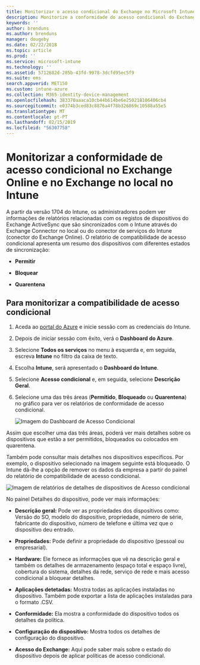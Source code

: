 ```yaml
---
title: Monitorizar o acesso condicional do Exchange no Microsoft Intune | Microsoft Intune
description: Monitorize a conformidade do acesso condicional do Exchange Online e no Exchange no local através do portal do Azure no Intune.
keywords: ''
author: brenduns
ms.author: brenduns
manager: dougeby
ms.date: 02/22/2018
ms.topic: article
ms.prod: ''
ms.service: microsoft-intune
ms.technology: ''
ms.assetid: 5712682d-285b-43fd-9978-3dcfd95ec5f9
ms.suite: ems
search.appverid: MET150
ms.custom: intune-azure
ms.collection: M365-identity-device-management
ms.openlocfilehash: 383370aaaca10cb44b614be6e250218106406cb4
ms.sourcegitcommit: e0374b3ced83c8876a4f78b326869c10588a55e5
ms.translationtype: MT
ms.contentlocale: pt-PT
ms.lasthandoff: 02/15/2019
ms.locfileid: "56307758"
---
```

# <a name="monitor-conditional-access-compliance-for-on-premises-exchange-and-exchange-online-in-intune"></a>Monitorizar a conformidade de acesso condicional no Exchange Online e no Exchange no local no Intune

A partir da versão 1704 do Intune, os administradores podem ver informações de relatórios relacionadas com os registos de dispositivos do Exchange ActiveSync que são sincronizados com o Intune através do Exchange Connector no local ou do conector de serviços do Intune (conector do Exchange Online). O relatório de compatibilidade de acesso condicional apresenta um resumo dos dispositivos com diferentes estados de sincronização:

-   **Permitir**

-   **Bloquear**

-   **Quarentena**

## <a name="to-monitor-conditional-access-compliance"></a>Para monitorizar a compatibilidade de acesso condicional

1.  Aceda ao [portal do Azure](https://portal.azure.com/) e inicie sessão com as credenciais do Intune.

2.  Depois de iniciar sessão com êxito, verá o **Dashboard do Azure**.

3.  Selecione **Todos os serviços** no menu à esquerda e, em seguida, escreva **Intune** no filtro da caixa de texto.

4.  Escolha **Intune**, será apresentado o **Dashboard do Intune**.

5.  Selecione **Acesso condicional** e, em seguida, selecione **Descrição Geral**.

6.  Selecione uma das três áreas (**Permitido**, **Bloqueado** ou **Quarentena**) no gráfico para ver os relatórios de conformidade de acesso condicional.

    ![Imagem do Dashboard de Acesso Condicional](./media/CA-reporting-intune-1.png)

Assim que escolher uma das três áreas, poderá ver mais detalhes sobre os dispositivos que estão a ser permitidos, bloqueados ou colocados em quarentena.

Também pode consultar mais detalhes nos dispositivos específicos. Por exemplo, o dispositivo selecionado na imagem seguinte está bloqueado. O Intune dá-lhe a opção de remover os dados da empresa a partir do painel do relatório de compatibilidade de acesso condicional.

![Imagem de relatórios de detalhes de dispositivos de Acesso condicional](./media/CA-reporting-intune-3.png)

No painel Detalhes do dispositivo, pode ver mais informações:

-   **Descrição geral:** Pode ver as propriedades dos dispositivos como: Versão do SO, modelo do dispositivo, propriedade, número de série, fabricante do dispositivo, número de telefone e última vez que o dispositivo deu entrado.

-   **Propriedades:** Pode definir a propriedade do dispositivo (pessoal ou empresarial).

-   **Hardware:** Ele fornece as informações que vê na descrição geral e também os detalhes de armazenamento (espaço total e espaço livre), cobertura do sistema, detalhes da rede, serviço de rede e mais acesso condicional a bloquear detalhes.

-   **Aplicações detetadas:** Mostra todas as aplicações instaladas no dispositivo. Também pode exportar a lista de aplicações instaladas para o formato .CSV.

-   **Conformidade:** Ela mostra a conformidade do dispositivo todos os detalhes da política.

-   **Configuração do dispositivo:** Mostra todos os detalhes de configuração do dispositivo.

-   **Acesso do Exchange:** Aqui pode saber mais sobre o estado do dispositivo depois de aplicar políticas de acesso condicional.

